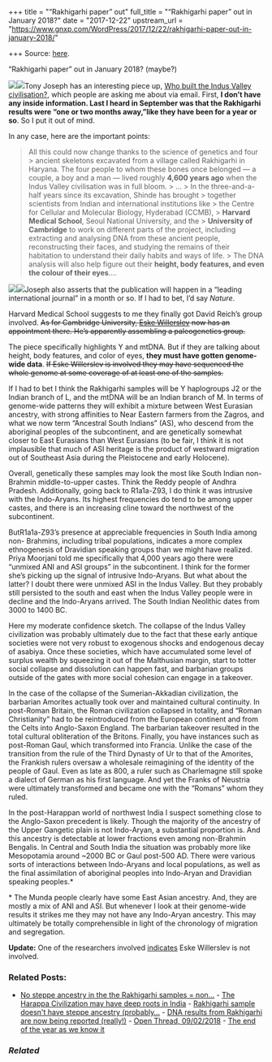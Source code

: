 +++
title = "“Rakhigarhi paper” out"
full_title = "“Rakhigarhi paper” out in January 2018?"
date = "2017-12-22"
upstream_url = "https://www.gnxp.com/WordPress/2017/12/22/rakhigarhi-paper-out-in-january-2018/"

+++
Source: [here](https://www.gnxp.com/WordPress/2017/12/22/rakhigarhi-paper-out-in-january-2018/).

“Rakhigarhi paper” out in January 2018? (maybe?)

![](https://i0.wp.com/www.gnxp.com/WordPress/wp-content/uploads/2017/12/8yGMG1K-1.jpg?resize=240%2C240&ssl=1)![](https://i0.wp.com/www.gnxp.com/WordPress/wp-content/uploads/2017/12/8yGMG1K-1.jpg?resize=240%2C240&ssl=1)Tony Joseph has an interesting piece up, [Who built the Indus Valley civilisation?](http://www.thehindu.com/news/national/who-built-the-indus-valley-civilisation/article22261315.ece?homepage=true), which people are asking me about via email. First, **I don’t have any inside information. Last I heard in September was that the Rakhigarhi results were “one or two months away,”like they have been for a year or so**. So I put it out of mind.

In any case, here are the important points:

> All this could now change thanks to the science of genetics and four > ancient skeletons excavated from a village called Rakhigarhi in Haryana. The four people to whom these bones once belonged — a couple, a boy and a man — lived roughly **4,600 years ago** when the Indus Valley civilisation was in full bloom. >
> … >
> In the three-and-a-half years since its excavation, Shinde has brought > together scientists from Indian and international institutions like > the Centre for Cellular and Molecular Biology, Hyderabad (CCMB), > **Harvard Medical School**, Seoul National University, and the > **University of Cambridge** to work on different parts of the project, including extracting and analysing DNA from these ancient people, reconstructing their faces, and studying the remains of their habitation to understand their daily habits and ways of life. >
> The DNA analysis will also help figure out their **height, body features, and even the colour of their eyes**….

[![](https://i0.wp.com/www.gnxp.com/WordPress/wp-content/uploads/2017/12/india_a_history.jpeg?resize=182%2C278&ssl=1)![](https://i0.wp.com/www.gnxp.com/WordPress/wp-content/uploads/2017/12/india_a_history.jpeg?resize=182%2C278&ssl=1)](https://www.amazon.com/exec/obidos/ASIN/B00DKE9L44/geneexpressio-20)Joseph also asserts that the publication will happen in a “leading international journal” in a month or so. If I had to bet, I’d say *Nature*.

Harvard Medical School suggests to me they finally got David Reich’s group involved. ~~As for Cambridge University, [Eske Willerslev](https://www.zoo.cam.ac.uk/directory/professor-eske-willerslev) now has an appointment there. He’s apparently assembling a paleogenetics group.~~

The piece specifically highlights Y and mtDNA. But if they are talking about height, body features, and color of eyes, **they must have gotten genome-wide data**. ~~If Eske Willerslev is involved they may have sequenced the whole genome at some coverage of at least one of the samples.~~

If I had to bet I think the Rakhigarhi samples will be Y haplogroups J2 or the Indian branch of L, and the mtDNA will be an Indian branch of M. In terms of genome-wide patterns they will exhibit a mixture between West Eurasian ancestry, with strong affinities to Near Eastern farmers from the Zagros, and what we now term “Ancestral South Indians” (AS), who descend from the aboriginal peoples of the subcontinent, and are genetically somewhat closer to East Eurasians than West Eurasians (to be fair, I think it is not implausible that much of ASI heritage is the product of westward migration out of Southeast Asia during the Pleistocene and early Holocene).

Overall, genetically these samples may look the most like South Indian non-Brahmin middle-to-upper castes. Think the Reddy people of Andhra Pradesh. Additionally, going back to R1a1a-Z93, I do think it was intrusive with the Indo-Aryans. Its highest frequencies do tend to be among upper castes, and there is an increasing cline toward the northwest of the subcontinent.

ButR1a1a-Z93’s presence at appreciable frequencies in South India among non- Brahmins, including tribal populations, indicates a more complex ethnogenesis of Dravidian speaking groups than we might have realized. Priya Moorjani told me specifically that 4,000 years ago there were “unmixed ANI and ASI groups” in the subcontinent. I think for the former she’s picking up the signal of intrusive Indo-Aryans. But what about the latter? I doubt there were unmixed ASI in the Indus Valley. But they probably still persisted to the south and east when the Indus Valley people were in decline and the Indo-Aryans arrived. The South Indian Neolithic dates from 3000 to 1400 BC.

Here my moderate confidence sketch. The collapse of the Indus Valley civilization was probably ultimately due to the fact that these early antique societies were not very robust to exogenous shocks and endogenous decay of asabiya. Once these societies, which have accumulated some level of surplus wealth by squeezing it out of the Malthusian margin, start to totter social collapse and dissolution can happen fast, and barbarian groups outside of the gates with more social cohesion can engage in a takeover.

In the case of the collapse of the Sumerian-Akkadian civilization, the barbarian Amorites actually took over and maintained cultural continuity. In post-Roman Britain, the Roman civilization collapsed in totality, and “Roman Christianity” had to be reintroduced from the European continent and from the Celts into Anglo-Saxon England. The barbarian takeover resulted in the total cultural obliteration of the Britons. Finally, you have instances such as post-Roman Gaul, which transformed into Francia. Unlike the case of the transition from the rule of the Third Dynasty of Ur to that of the Amorites, the Frankish rulers oversaw a wholesale reimagining of the identity of the people of Gaul. Even as late as 800, a ruler such as Charlemagne still spoke a dialect of German as his first language. And yet the Franks of Neustria were ultimately transformed and became one with the “Romans” whom they ruled.

In the post-Harappan world of northwest India I suspect something close to the Anglo-Saxon precedent is likely. Though the majority of the ancestry of the Upper Gangetic plain is not Indo-Aryan, a substantial proportion is. And this ancestry is detectable at lower fractions even among non-Brahmin Bengalis. In Central and South India the situation was probably more like Mesopotamia around \~2000 BC or Gaul post-500 AD. There were various sorts of interactions between Indo-Aryans and local populations, as well as the final assimilation of aboriginal peoples into Indo-Aryan and Dravidian speaking peoples.\*

\* The Munda people clearly have some East Asian ancestry. And, they are mostly a mix of ANI and ASI. But whenever I look at their genome-wide results it strikes me they may not have any Indo-Aryan ancestry. This may ultimately be totally comprehensible in light of the chronology of migration and segregation.

**Update:** One of the researchers involved [indicates](https://www.gnxp.com/WordPress/2017/12/22/rakhigarhi-paper-out-in-january-2018/comment-page-1/#comment-6112) Eske Willerslev is not involved.

### Related Posts:

- [No steppe ancestry in the the Rakhigarhi samples =
  non…](https://www.gnxp.com/WordPress/2018/06/12/no-steppe-ancestry-in-the-the-rakhigarhi-samples-non-sequitur/) - [The Harappa Civilization may have deep roots in
  India](https://www.gnxp.com/WordPress/2016/06/02/the-harappa-civilization-may-have-deep-roots-in-india/) - [Rakhigarhi sample doesn't have steppe ancestry
  (probably…](https://www.gnxp.com/WordPress/2018/04/27/rakhigarhi-sample-doesnt-have-steppe-ancestry-probably-indus-periphery/) - [DNA results from Rakhigarhi are now being reported
  (really!)](https://www.gnxp.com/WordPress/2018/08/02/dna-results-from-rakhigarhi-are-now-being-reported-really/) - [Open Thread,
  09/02/2018](https://www.gnxp.com/WordPress/2018/09/02/open-thread-09-02-2018/) - [The end of the year as we know
  it](https://www.gnxp.com/WordPress/2018/12/31/the-end-of-the-year-as-we-know-it/)

### *Related*

[](https://www.addtoany.com/add_to/facebook?linkurl=https%3A%2F%2Fwww.gnxp.com%2FWordPress%2F2017%2F12%2F22%2Frakhigarhi-paper-out-in-january-2018%2F&linkname=%E2%80%9CRakhigarhi%20paper%E2%80%9D%20out%20in%20January%202018%3F%20%28maybe%3F%29 "Facebook")[](https://www.addtoany.com/add_to/twitter?linkurl=https%3A%2F%2Fwww.gnxp.com%2FWordPress%2F2017%2F12%2F22%2Frakhigarhi-paper-out-in-january-2018%2F&linkname=%E2%80%9CRakhigarhi%20paper%E2%80%9D%20out%20in%20January%202018%3F%20%28maybe%3F%29 "Twitter")[](https://www.addtoany.com/add_to/email?linkurl=https%3A%2F%2Fwww.gnxp.com%2FWordPress%2F2017%2F12%2F22%2Frakhigarhi-paper-out-in-january-2018%2F&linkname=%E2%80%9CRakhigarhi%20paper%E2%80%9D%20out%20in%20January%202018%3F%20%28maybe%3F%29 "Email")[](https://www.addtoany.com/share)
